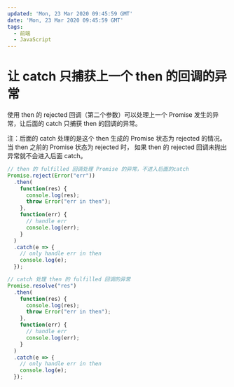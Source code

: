 ```yaml
---
updated: 'Mon, 23 Mar 2020 09:45:59 GMT'
date: 'Mon, 23 Mar 2020 09:45:59 GMT'
tags:
  - 前端
  - JavaScript
---
```


# 让 catch 只捕获上一个 then 的回调的异常

使用 then 的 rejected 回调（第二个参数）可以处理上一个 Promise 发生的异常，让后面的 catch 只捕获 then 的回调的异常。

注：后面的 catch 处理的是这个 then 生成的 Promise 状态为 rejected 的情况。
当 then 之前的 Promise 状态为 rejected 时，
如果 then 的 rejected 回调未抛出异常就不会进入后面 catch。

```js
// then 的 fulfilled 回调处理 Promise 的异常，不进入后面的catch
Promise.reject(Error("err"))
  .then(
    function(res) {
      console.log(res);
      throw Error("err in then");
    },
    function(err) {
      // handle err
      console.log(err);
    }
  )
  .catch(e => {
    // only handle err in then
    console.log(e);
  });

// catch 处理 then 的 fulfilled 回调的异常
Promise.resolve("res")
  .then(
    function(res) {
      console.log(res);
      throw Error("err in then");
    },
    function(err) {
      // handle err
      console.log(err);
    }
  )
  .catch(e => {
    // only handle err in then
    console.log(e);
  });
```
